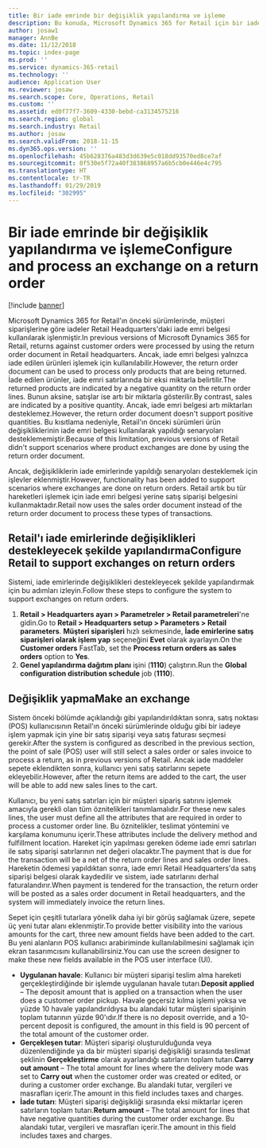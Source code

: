 ```yaml
---
title: Bir iade emrinde bir değişiklik yapılandırma ve işleme
description: Bu konuda, Microsoft Dynamics 365 for Retail için bir iadede bir değişikliğin nasıl yapılandırılacağı açıklanmaktadır.
author: josaw1
manager: AnnBe
ms.date: 11/12/2018
ms.topic: index-page
ms.prod: ''
ms.service: dynamics-365-retail
ms.technology: ''
audience: Application User
ms.reviewer: josaw
ms.search.scope: Core, Operations, Retail
ms.custom: ''
ms.assetid: ed0f77f7-3609-4330-bebd-ca3134575216
ms.search.region: global
ms.search.industry: Retail
ms.author: josaw
ms.search.validFrom: 2018-11-15
ms.dyn365.ops.version: ''
ms.openlocfilehash: 45b628376a483d3d639e5c018dd93570ed8ce7af
ms.sourcegitcommit: 0f530e5f72a40f383868957a6b5cb0e446e4c795
ms.translationtype: HT
ms.contentlocale: tr-TR
ms.lasthandoff: 01/29/2019
ms.locfileid: "302995"
---
```

# <a name="configure-and-process-an-exchange-on-a-return-order"></a><span data-ttu-id="1cfb7-103">Bir iade emrinde bir değişiklik yapılandırma ve işleme</span><span class="sxs-lookup"><span data-stu-id="1cfb7-103">Configure and process an exchange on a return order</span></span>

[!include [banner](includes/banner.md)]

<span data-ttu-id="1cfb7-104">Microsoft Dynamics 365 for Retail'ın önceki sürümlerinde, müşteri siparişlerine göre iadeler Retail Headquarters'daki iade emri belgesi kullanılarak işlenmiştir.</span><span class="sxs-lookup"><span data-stu-id="1cfb7-104">In previous versions of Microsoft Dynamics 365 for Retail, returns against customer orders were processed by using the return order document in Retail headquarters.</span></span> <span data-ttu-id="1cfb7-105">Ancak, iade emri belgesi yalnızca iade edilen ürünleri işlemek için kullanılabilir.</span><span class="sxs-lookup"><span data-stu-id="1cfb7-105">However, the return order document can be used to process only products that are being returned.</span></span> <span data-ttu-id="1cfb7-106">İade edilen ürünler, iade emri satırlarında bir eksi miktarla belirtilir.</span><span class="sxs-lookup"><span data-stu-id="1cfb7-106">The returned products are indicated by a negative quantity on the return order lines.</span></span> <span data-ttu-id="1cfb7-107">Bunun aksine, satışlar ise artı bir miktarla gösterilir.</span><span class="sxs-lookup"><span data-stu-id="1cfb7-107">By contrast, sales are indicated by a positive quantity.</span></span> <span data-ttu-id="1cfb7-108">Ancak, iade emri belgesi artı miktarları desteklemez.</span><span class="sxs-lookup"><span data-stu-id="1cfb7-108">However, the return order document doesn't support positive quantities.</span></span> <span data-ttu-id="1cfb7-109">Bu kısıtlama nedeniyle, Retail'ın önceki sürümleri ürün değişikliklerinin iade emri belgesi kullanılarak yapıldığı senaryoları desteklememiştir.</span><span class="sxs-lookup"><span data-stu-id="1cfb7-109">Because of this limitation, previous versions of Retail didn't support scenarios where product exchanges are done by using the return order document.</span></span>

<span data-ttu-id="1cfb7-110">Ancak, değişikliklerin iade emirlerinde yapıldığı senaryoları desteklemek için işlevler eklenmiştir.</span><span class="sxs-lookup"><span data-stu-id="1cfb7-110">However, functionality has been added to support scenarios where exchanges are done on return orders.</span></span> <span data-ttu-id="1cfb7-111">Retail artık bu tür hareketleri işlemek için iade emri belgesi yerine satış siparişi belgesini kullanmaktadır.</span><span class="sxs-lookup"><span data-stu-id="1cfb7-111">Retail now uses the sales order document instead of the return order document to process these types of transactions.</span></span>

## <a name="configure-retail-to-support-exchanges-on-return-orders"></a><span data-ttu-id="1cfb7-112">Retail'ı iade emirlerinde değişiklikleri destekleyecek şekilde yapılandırma</span><span class="sxs-lookup"><span data-stu-id="1cfb7-112">Configure Retail to support exchanges on return orders</span></span>

<span data-ttu-id="1cfb7-113">Sistemi, iade emirlerinde değişiklikleri destekleyecek şekilde yapılandırmak için bu adımları izleyin.</span><span class="sxs-lookup"><span data-stu-id="1cfb7-113">Follow these steps to configure the system to support exchanges on return orders.</span></span>

1. <span data-ttu-id="1cfb7-114">**Retail \> Headquarters ayarı \> Parametreler \> Retail parametreleri**'ne gidin.</span><span class="sxs-lookup"><span data-stu-id="1cfb7-114">Go to **Retail \> Headquarters setup \> Parameters \> Retail parameters**.</span></span> <span data-ttu-id="1cfb7-115">**Müşteri siparişleri** hızlı sekmesinde, **İade emirlerine satış siparişleri olarak işlem yap** seçeneğini **Evet** olarak ayarlayın.</span><span class="sxs-lookup"><span data-stu-id="1cfb7-115">On the **Customer orders** FastTab, set the **Process return orders as sales orders** option to **Yes**.</span></span>
2. <span data-ttu-id="1cfb7-116">**Genel yapılandırma dağıtım planı** işini (**1110**) çalıştırın.</span><span class="sxs-lookup"><span data-stu-id="1cfb7-116">Run the **Global configuration distribution schedule** job (**1110**).</span></span>

## <a name="make-an-exchange"></a><span data-ttu-id="1cfb7-117">Değişiklik yapma</span><span class="sxs-lookup"><span data-stu-id="1cfb7-117">Make an exchange</span></span>

<span data-ttu-id="1cfb7-118">Sistem önceki bölümde açıklandığı gibi yapılandırıldıktan sonra, satış noktası (POS) kullanıcısının Retail'ın önceki sürümlerinde olduğu gibi bir iadeye işlem yapmak için yine bir satış siparişi veya satış faturası seçmesi gerekir.</span><span class="sxs-lookup"><span data-stu-id="1cfb7-118">After the system is configured as described in the previous section, the point of sale (POS) user will still select a sales order or sales invoice to process a return, as in previous versions of Retail.</span></span> <span data-ttu-id="1cfb7-119">Ancak iade maddeler sepete eklendikten sonra, kullanıcı yeni satış satırlarını sepete ekleyebilir.</span><span class="sxs-lookup"><span data-stu-id="1cfb7-119">However, after the return items are added to the cart, the user will be able to add new sales lines to the cart.</span></span>

<span data-ttu-id="1cfb7-120">Kullanıcı, bu yeni satış satırları için bir müşteri sipariş satırını işlemek amacıyla gerekli olan tüm öznitelikleri tanımlamalıdır.</span><span class="sxs-lookup"><span data-stu-id="1cfb7-120">For these new sales lines, the user must define all the attributes that are required in order to process a customer order line.</span></span> <span data-ttu-id="1cfb7-121">Bu öznitelikler, teslimat yöntemini ve karşılama konumunu içerir.</span><span class="sxs-lookup"><span data-stu-id="1cfb7-121">These attributes include the delivery method and fulfillment location.</span></span> <span data-ttu-id="1cfb7-122">Hareket için yapılması gereken ödeme iade emri satırları ile satış siparişi satırlarının net değeri olacaktır.</span><span class="sxs-lookup"><span data-stu-id="1cfb7-122">The payment that is due for the transaction will be a net of the return order lines and sales order lines.</span></span> <span data-ttu-id="1cfb7-123">Hareketin ödemesi yapıldıktan sonra, iade emri Retail Headquarters'da satış siparişi belgesi olarak kaydedilir ve sistem, iade satırlarını derhal faturalandırır.</span><span class="sxs-lookup"><span data-stu-id="1cfb7-123">When payment is tendered for the transaction, the return order will be posted as a sales order document in Retail headquarters, and the system will immediately invoice the return lines.</span></span>

<span data-ttu-id="1cfb7-124">Sepet için çeşitli tutarlara yönelik daha iyi bir görüş sağlamak üzere, sepete üç yeni tutar alanı eklenmiştir.</span><span class="sxs-lookup"><span data-stu-id="1cfb7-124">To provide better visibility into the various amounts for the cart, three new amount fields have been added to the cart.</span></span> <span data-ttu-id="1cfb7-125">Bu yeni alanların POS kullanıcı arabiriminde kullanılabilmesini sağlamak için ekran tasarımcısını kullanabilirsiniz.</span><span class="sxs-lookup"><span data-stu-id="1cfb7-125">You can use the screen designer to make these new fields available in the POS user interface (UI).</span></span>

- <span data-ttu-id="1cfb7-126">**Uygulanan havale**: Kullanıcı bir müşteri siparişi teslim alma hareketi gerçekleştirdiğinde bir işlemde uygulanan havale tutarı.</span><span class="sxs-lookup"><span data-stu-id="1cfb7-126">**Deposit applied** – The deposit amount that is applied on a transaction when the user does a customer order pickup.</span></span> <span data-ttu-id="1cfb7-127">Havale geçersiz kılma işlemi yoksa ve yüzde 10 havale yapılandırıldıysa bu alandaki tutar müşteri siparişinin toplam tutarının yüzde 90'ıdır.</span><span class="sxs-lookup"><span data-stu-id="1cfb7-127">If there is no deposit override, and a 10-percent deposit is configured, the amount in this field is 90 percent of the total amount of the customer order.</span></span>
- <span data-ttu-id="1cfb7-128">**Gerçekleşen tutar**: Müşteri siparişi oluşturulduğunda veya düzenlendiğinde ya da bir müşteri siparişi değişikliği sırasında teslimat şeklinin **Gerçekleştirme** olarak ayarlandığı satırların toplam tutarı.</span><span class="sxs-lookup"><span data-stu-id="1cfb7-128">**Carry out amount** – The total amount for lines where the delivery mode was set to **Carry out** when the customer order was created or edited, or during a customer order exchange.</span></span> <span data-ttu-id="1cfb7-129">Bu alandaki tutar, vergileri ve masrafları içerir.</span><span class="sxs-lookup"><span data-stu-id="1cfb7-129">The amount in this field includes taxes and charges.</span></span>
- <span data-ttu-id="1cfb7-130">**İade tutarı**: Müşteri siparişi değişikliği sırasında eksi miktarlar içeren satırların toplam tutarı.</span><span class="sxs-lookup"><span data-stu-id="1cfb7-130">**Return amount** – The total amount for lines that have negative quantities during the customer order exchange.</span></span> <span data-ttu-id="1cfb7-131">Bu alandaki tutar, vergileri ve masrafları içerir.</span><span class="sxs-lookup"><span data-stu-id="1cfb7-131">The amount in this field includes taxes and charges.</span></span>
